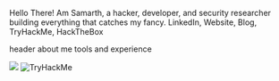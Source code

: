 Hello There! Am Samarth, a hacker, developer, and security researcher building everything that catches my fancy.
LinkedIn, Website, Blog, TryHackMe, HackTheBox


header
about me
tools and experience

<img src="https://github-readme-stats.vercel.app/api/top-langs?username=SamAgno3"/>
<script src="https://www.hackthebox.eu/badge/434967"></script>

<img src="https://tryhackme-badges.s3.amazonaws.com/sagnihotri18.png" alt="TryHackMe">


